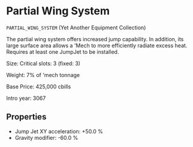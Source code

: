 # Partial Wing System

`PARTIAL_WING_SYSTEM` (Yet Another Equipment Collection)

The partial wing system offers increased jump capability. In addition, its large surface area allows a 'Mech to more efficiently radiate excess heat. Requires at least one JumpJet to be installed.

Size: Critical slots: 3 (fixed: 3)

Weight: 7% of 'mech tonnage

Base Price: 425,000 cbills

Intro year: 3067

## Properties
* Jump Jet XY acceleration: +50.0 %
* Gravity modifier: -60.0 %
